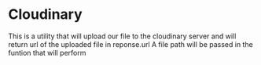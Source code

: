 # Cloudinary
This is a utility that will upload our file to the cloudinary server and will return url of the uploaded file 
in reponse.url
A file path will be passed in the funtion that will perform 

